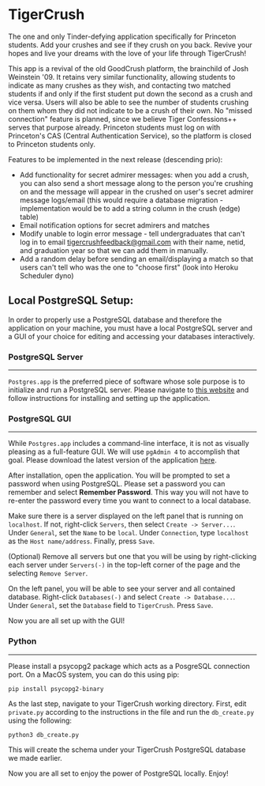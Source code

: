 # TigerCrush

The one and only Tinder-defying application specifically for Princeton students. Add your crushes and see if they crush on you back. Revive your hopes and live your dreams with the love of your life through TigerCrush!

This app is a revival of the old GoodCrush platform, the brainchild of Josh Weinstein '09. It retains very similar functionality, allowing students to indicate as many crushes as they wish, and contacting two matched students if and only if the first student put down the second as a crush and vice versa. Users will also be able to see the number of students crushing on them whom they did not indicate to be a crush of their own. No "missed connection" feature is planned, since we believe Tiger Confessions++ serves that purpose already. Princeton students must log on with Princeton's CAS (Central Authentication Service), so the platform is closed to Princeton students only.

Features to be implemented in the next release (descending prio):
- Add functionality for secret admirer messages: when you add a crush, you can also send a short message along to the person you're crushing on and the message will appear in the crushed on user's secret admirer message logs/email (this would require a database migration - implementation would be to add a string column in the crush (edge) table)
- Email notification options for secret admirers and matches
- Modify unable to login error message - tell undergraduates that can't log in to email tigercrushfeedback@gmail.com with their name, netid, and graduation year so that we can add them in manually.
- Add a random delay before sending an email/displaying a match so that users can't tell who was the one to "choose first" (look into Heroku Scheduler dyno)


## Local PostgreSQL Setup:
In order to properly use a PostgreSQL database and therefore the application on your machine, you must have a local PostgreSQL server and a GUI of your choice for editing and accessing your databases interactively.

### PostgreSQL Server
***
```Postgres.app``` is the preferred piece of software whose sole purpose is to initialize and run a PostgreSQL server. Please navigate to [this website](https://postgresapp.com/) and follow instructions for installing and setting up the application.

### PostgreSQL GUI
***
While ```Postgres.app``` includes a command-line interface, it is not as visually pleasing as a full-feature GUI. We will use ```pgAdmin 4``` to accomplish that goal. Please download the latest version of the application [here](https://www.pgadmin.org/).

After installation, open the application. You will be prompted to set a password when using PostgreSQL. Please set a password you can remember and select **Remember Password**. This way you will not have to re-enter the password every time you want to connect to a local database.

Make sure there is a server displayed on the left panel that is running on ```localhost```. If not, right-click ```Servers```, then select ```Create -> Server...```. Under ```General```, set the ```Name``` to be ```local```. Under ```Connection```, type ```localhost``` as the ```Host name/address```. Finally, press ```Save```.

(Optional) Remove all servers but one that you will be using by right-clicking each server under ```Servers(-)``` in the top-left corner of the page and the selecting ```Remove Server```. 

On the left panel, you will be able to see your server and all contained database. Right-click ```Databases(-)``` and select ```Create -> Database...```. Under ```General```, set the ```Database``` field to ```TigerCrush```. Press ```Save```.

Now you are all set up with the GUI!

### Python
***
Please install a psycopg2 package which acts as a PosgreSQL connection port. On a MacOS system, you can do this using pip:
```
pip install psycopg2-binary
```
As the last step, navigate to your TigerCrush working directory. First, edit ```private.py``` according to the instructions in the file and run the ```db_create.py``` using the following:
```
python3 db_create.py
```
This will create the schema under your TigerCrush PostgreSQL database we made earlier.

Now you are all set to enjoy the power of PostgreSQL locally. Enjoy!
